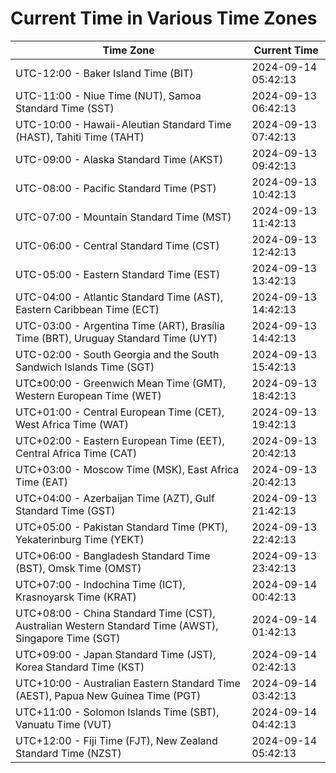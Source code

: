 # Current Time in Various Time Zones

| Time Zone | Current Time |
|-----------|--------------|
| UTC-12:00 - Baker Island Time (BIT) | 2024-09-14 05:42:13 |
| UTC-11:00 - Niue Time (NUT), Samoa Standard Time (SST) | 2024-09-13 06:42:13 |
| UTC-10:00 - Hawaii-Aleutian Standard Time (HAST), Tahiti Time (TAHT) | 2024-09-13 07:42:13 |
| UTC-09:00 - Alaska Standard Time (AKST) | 2024-09-13 09:42:13 |
| UTC-08:00 - Pacific Standard Time (PST) | 2024-09-13 10:42:13 |
| UTC-07:00 - Mountain Standard Time (MST) | 2024-09-13 11:42:13 |
| UTC-06:00 - Central Standard Time (CST) | 2024-09-13 12:42:13 |
| UTC-05:00 - Eastern Standard Time (EST) | 2024-09-13 13:42:13 |
| UTC-04:00 - Atlantic Standard Time (AST), Eastern Caribbean Time (ECT) | 2024-09-13 14:42:13 |
| UTC-03:00 - Argentina Time (ART), Brasília Time (BRT), Uruguay Standard Time (UYT) | 2024-09-13 14:42:13 |
| UTC-02:00 - South Georgia and the South Sandwich Islands Time (SGT) | 2024-09-13 15:42:13 |
| UTC±00:00 - Greenwich Mean Time (GMT), Western European Time (WET) | 2024-09-13 18:42:13 |
| UTC+01:00 - Central European Time (CET), West Africa Time (WAT) | 2024-09-13 19:42:13 |
| UTC+02:00 - Eastern European Time (EET), Central Africa Time (CAT) | 2024-09-13 20:42:13 |
| UTC+03:00 - Moscow Time (MSK), East Africa Time (EAT) | 2024-09-13 20:42:13 |
| UTC+04:00 - Azerbaijan Time (AZT), Gulf Standard Time (GST) | 2024-09-13 21:42:13 |
| UTC+05:00 - Pakistan Standard Time (PKT), Yekaterinburg Time (YEKT) | 2024-09-13 22:42:13 |
| UTC+06:00 - Bangladesh Standard Time (BST), Omsk Time (OMST) | 2024-09-13 23:42:13 |
| UTC+07:00 - Indochina Time (ICT), Krasnoyarsk Time (KRAT) | 2024-09-14 00:42:13 |
| UTC+08:00 - China Standard Time (CST), Australian Western Standard Time (AWST), Singapore Time (SGT) | 2024-09-14 01:42:13 |
| UTC+09:00 - Japan Standard Time (JST), Korea Standard Time (KST) | 2024-09-14 02:42:13 |
| UTC+10:00 - Australian Eastern Standard Time (AEST), Papua New Guinea Time (PGT) | 2024-09-14 03:42:13 |
| UTC+11:00 - Solomon Islands Time (SBT), Vanuatu Time (VUT) | 2024-09-14 04:42:13 |
| UTC+12:00 - Fiji Time (FJT), New Zealand Standard Time (NZST) | 2024-09-14 05:42:13 |

